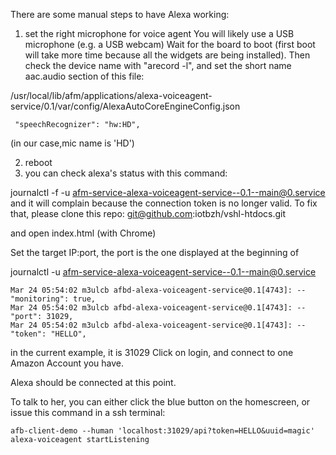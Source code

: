 There are some manual steps to have Alexa working:

1) set the right microphone for voice agent
You will likely use a USB microphone (e.g. a USB webcam)
Wait for the board to boot (first boot will take more time because all the widgets are being installed). 
Then check the device name with "arecord -l", and set the short name aac.audio section of this file:

/usr/local/lib/afm/applications/alexa-voiceagent-service/0.1/var/config/AlexaAutoCoreEngineConfig.json

     "speechRecognizer": "hw:HD",

(in our case,mic name is 'HD')

2) reboot
3) you can check alexa's status with this command:

journalctl -f -u afm-service-alexa-voiceagent-service--0.1--main@0.service
and it will complain because the connection token is no longer valid.
To fix that,
please clone this repo:
git@github.com:iotbzh/vshl-htdocs.git

and open index.html (with Chrome)

Set the target IP:port, the port is the one displayed at the beginning of

journalctl  -u afm-service-alexa-voiceagent-service--0.1--main@0.service

```
Mar 24 05:54:02 m3ulcb afbd-alexa-voiceagent-service@0.1[4743]: --    "monitoring": true,
Mar 24 05:54:02 m3ulcb afbd-alexa-voiceagent-service@0.1[4743]: --    "port": 31029,
Mar 24 05:54:02 m3ulcb afbd-alexa-voiceagent-service@0.1[4743]: --    "token": "HELLO",
```

in the current example, it is 31029
Click on login, and connect to one Amazon Account you have.

Alexa should be connected at this point.

To talk to her, you can either click the blue button on the homescreen, or issue this
command in a ssh terminal:

```
afb-client-demo --human 'localhost:31029/api?token=HELLO&uuid=magic' alexa-voiceagent startListening
```

